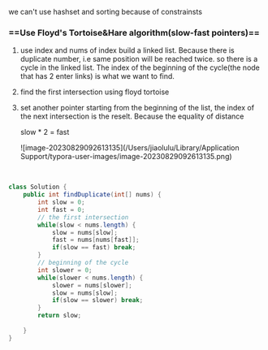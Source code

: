we can't use hashset and sorting because of constrainsts

### ==Use Floyd's Tortoise&Hare algorithm(slow-fast pointers)==

1. use index and nums of index build a linked list. Because there is duplicate number, i.e same position will be reached twice. so there is a cycle in the linked list. The index of the beginning of the cycle(the node that has 2 enter links) is what we want to find.

2. find the first intersection using floyd tortoise

3. set another pointer starting from the beginning of the list, the index of the next intersection is the reselt. Because the equality of distance 

   slow * 2 = fast

   ![image-20230829092613135](/Users/jiaolulu/Library/Application Support/typora-user-images/image-20230829092613135.png)

​		

```java
class Solution {
    public int findDuplicate(int[] nums) {
        int slow = 0;
        int fast = 0;
        // the first intersection
        while(slow < nums.length) {
            slow = nums[slow];
            fast = nums[nums[fast]];
            if(slow == fast) break;
        }
        // beginning of the cycle
        int slower = 0;
        while(slower < nums.length) {
            slower = nums[slower];
            slow = nums[slow];
            if(slow == slower) break;
        }
        return slow;
        
    }
}
```


